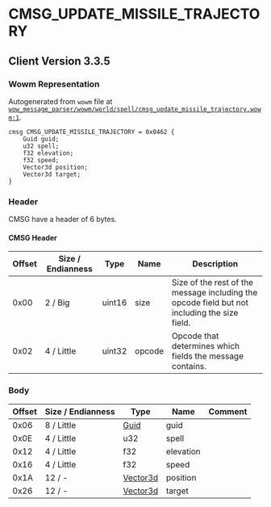 # CMSG_UPDATE_MISSILE_TRAJECTORY

## Client Version 3.3.5

### Wowm Representation

Autogenerated from `wowm` file at [`wow_message_parser/wowm/world/spell/cmsg_update_missile_trajectory.wowm:1`](https://github.com/gtker/wow_messages/tree/main/wow_message_parser/wowm/world/spell/cmsg_update_missile_trajectory.wowm#L1).
```rust,ignore
cmsg CMSG_UPDATE_MISSILE_TRAJECTORY = 0x0462 {
    Guid guid;
    u32 spell;
    f32 elevation;
    f32 speed;
    Vector3d position;
    Vector3d target;
}
```
### Header

CMSG have a header of 6 bytes.

#### CMSG Header

| Offset | Size / Endianness | Type   | Name   | Description |
| ------ | ----------------- | ------ | ------ | ----------- |
| 0x00   | 2 / Big           | uint16 | size   | Size of the rest of the message including the opcode field but not including the size field.|
| 0x02   | 4 / Little        | uint32 | opcode | Opcode that determines which fields the message contains.|

### Body

| Offset | Size / Endianness | Type | Name | Comment |
| ------ | ----------------- | ---- | ---- | ------- |
| 0x06 | 8 / Little | [Guid](../types/packed-guid.md) | guid |  |
| 0x0E | 4 / Little | u32 | spell |  |
| 0x12 | 4 / Little | f32 | elevation |  |
| 0x16 | 4 / Little | f32 | speed |  |
| 0x1A | 12 / - | [Vector3d](vector3d.md) | position |  |
| 0x26 | 12 / - | [Vector3d](vector3d.md) | target |  |

